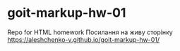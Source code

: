 # goit-markup-hw-01
Repo for HTML homework
Посилання на живу сторінку https://aleshchenko-v.github.io/goit-markup-hw-01/
